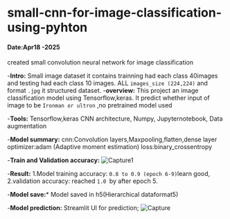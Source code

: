 # small-cnn-for-image-classification-using-pyhton
#### Date:Apr18 -2025
created small convolution neural network for image classification 

-**Intro:**
Small image dataset it contains trainning had each class 40images and testing had each class 10 images.
ALL `images_size (224,224)` and format `.jpg` it structured dataset.
-**overview:**
This project an image classification model using Tensorflow,keras.
It predict whether input of image to be `Ironman or ultron` ,no pretrained model used

-**Tools:**
Tensorflow,keras
CNN architecture,
Numpy,
Jupyternotebook,
Data augmentation

-**Model summary:**
cnn:Convolution layers,Maxpooling,flatten,dense layer
optimizer:adam (Adaptive moment estimation)
loss:binary_crossentropy

-**Train and Validation accuracy:**
![Capture1](https://github.com/user-attachments/assets/c0fd6e15-9723-4c18-9a2c-22c1a250d989)

-**Result:**
1.Model training accuracy: `0.8 to 0.9 (epoch 6-9)`learn good,
2.validation accuracy: reached `1.0 `by after epoch 5.

-**Model save:***
Model saved in h5(Hierarchical dataformat5)

-**Model prediction:**
Streamlit UI for prediction;
![Capture](https://github.com/user-attachments/assets/c1c7bd24-031b-4212-a19a-2c293a5c3179)





